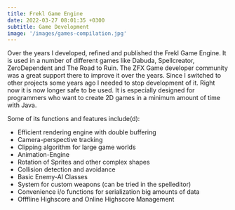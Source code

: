 ```yaml
---
title: Frekl Game Engine
date: 2022-03-27 08:01:35 +0300
subtitle: Game Development
image: '/images/games-compilation.jpg'
---
```


Over the years I developed, refined and published the Frekl Game Engine. It is used in a number of different games like Dabuda, Spellcreator, ZeroDependent and The Road to Ruin. The ZFX Game developer community was a great support there to improve it over the years. Since I switched to other projects some years ago I needed to stop development of it. Right now it is now longer safe to be used. It is especially designed for programmers who want to create 2D games in a minimum amount of time with Java.

Some of its functions and features include(d):

- Efficient rendering engine with double buffering
- Camera-perspective tracking
- Clipping algorithm for large game worlds
- Animation-Engine
- Rotation of Sprites and other complex shapes
- Collision detection and avoidance
- Basic Enemy-AI Classes
- System for custom weapons (can be tried in the spelleditor)
- Convenience i/o functions for serialization big amounts of data
- Offfline Highscore and Online Highscore Management
